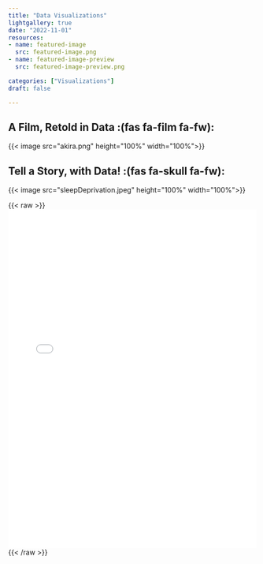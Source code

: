 ```yaml
---
title: "Data Visualizations"
lightgallery: true
date: "2022-11-01"
resources:
- name: featured-image
  src: featured-image.png
- name: featured-image-preview
  src: featured-image-preview.png

categories: ["Visualizations"]
draft: false

---
```

## A Film, Retold in Data :(fas fa-film fa-fw): 
{{< image src="akira.png" height="100%" width="100%">}}

## Tell a Story, with Data! :(fas fa-skull fa-fw):
{{< image src="sleepDeprivation.jpeg" height="100%" width="100%">}}

{{< raw >}}
<embed src="ethics.pdf" type="application/pdf" width="100%" height="687px" />
{{< /raw >}}

